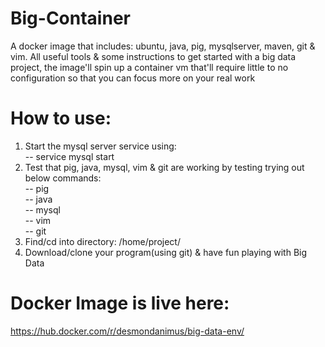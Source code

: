 # Big-Container
A docker image that includes: ubuntu, java, pig, mysqlserver, maven, git &amp; vim. All useful tools &amp; some instructions to get started with a big data project, the image'll spin up a container vm that'll require little to no configuration so that you can focus more on your real work

# How to use:
1. Start the mysql server service using: <br/>
-- service mysql start <br/>
2. Test that pig, java, mysql, vim & git are working by testing trying out below commands: <br/>
-- pig <br/>
-- java <br/>
-- mysql <br />
-- vim <br />
-- git <br />
3. Find/cd into directory: /home/project/ <br/>
4. Download/clone your program(using git) & have fun playing with Big Data

# Docker Image is live here:
https://hub.docker.com/r/desmondanimus/big-data-env/
